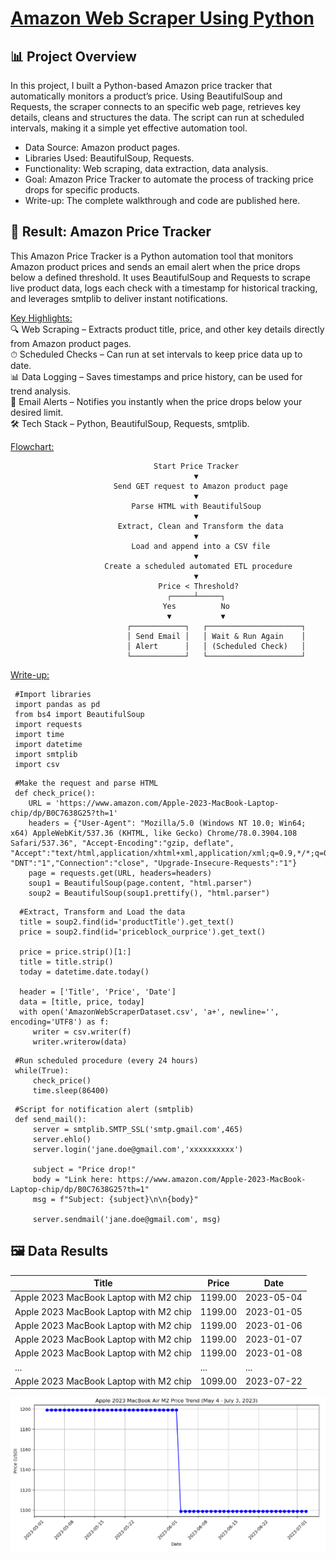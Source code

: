 # [Amazon Web Scraper Using Python](https://aljocastro.github.io/AmazonWebScrapper/)

## 📊 Project Overview
In this project, I built a Python-based Amazon price tracker that automatically monitors a product’s price. Using BeautifulSoup and Requests, the scraper connects to an specific web page, retrieves key details, cleans and structures the data. The script can run at scheduled intervals, making it a simple yet effective automation tool.

  * Data Source: Amazon product pages.
  * Libraries Used: BeautifulSoup, Requests.
  * Functionality: Web scraping, data extraction, data analysis.
  * Goal: Amazon Price Tracker to automate the process of tracking price drops for specific products.
  * Write-up: The complete walkthrough and code are published here.  
   
   
## 🚀 Result: Amazon Price Tracker
This Amazon Price Tracker is a Python automation tool that monitors Amazon product prices and sends an email alert when the price drops below a defined threshold.
It uses BeautifulSoup and Requests to scrape live product data, logs each check with a timestamp for historical tracking, and leverages smtplib to deliver instant notifications.

<ins>Key Highlights:</ins>  
  🔍 Web Scraping – Extracts product title, price, and other key details directly from Amazon product pages.  
  ⏱ Scheduled Checks – Can run at set intervals to keep price data up to date.  
  📊 Data Logging – Saves timestamps and price history, can be used for trend analysis.  
  📧 Email Alerts – Notifies you instantly when the price drops below your desired limit.  
  🛠 Tech Stack – Python, BeautifulSoup, Requests, smtplib.

<ins>Flowchart:</ins>             
                                                                      
                                    Start Price Tracker
                                             ▼
                           Send GET request to Amazon product page
                                             ▼
                               Parse HTML with BeautifulSoup 
                                             ▼
                            Extract, Clean and Transform the data 
                                             ▼
                               Load and append into a CSV file 
                                             ▼
                         Create a scheduled automated ETL procedure
                                             ▼
                                     Price < Threshold?
                                       ┌─────┴─────┐
                                      Yes          No
                                       ▼           ▼
                              ┌────────────┐   ┌─────────────────────┐
                              │ Send Email │   │ Wait & Run Again    │
                              │ Alert      │   │ (Scheduled Check)   │
                              └────────────┘   └─────────────────────┘


<ins>Write-up:</ins>  
```
 #Import libraries
 import pandas as pd  
 from bs4 import BeautifulSoup  
 import requests  
 import time  
 import datetime  
 import smtplib  
 import csv
```
```
 #Make the request and parse HTML
 def check_price():  
    URL = 'https://www.amazon.com/Apple-2023-MacBook-Laptop-chip/dp/B0C7638G25?th=1'  
    headers = {"User-Agent": "Mozilla/5.0 (Windows NT 10.0; Win64; x64) AppleWebKit/537.36 (KHTML, like Gecko) Chrome/78.0.3904.108 Safari/537.36", "Accept-Encoding":"gzip, deflate", "Accept":"text/html,application/xhtml+xml,application/xml;q=0.9,*/*;q=0.8", "DNT":"1","Connection":"close", "Upgrade-Insecure-Requests":"1"} 
    page = requests.get(URL, headers=headers)  
    soup1 = BeautifulSoup(page.content, "html.parser")  
    soup2 = BeautifulSoup(soup1.prettify(), "html.parser")  
```
```
  #Extract, Transform and Load the data  
  title = soup2.find(id='productTitle').get_text()  
  price = soup2.find(id='priceblock_ourprice').get_text()

  price = price.strip()[1:]
  title = title.strip()  
  today = datetime.date.today()

  header = ['Title', 'Price', 'Date']  
  data = [title, price, today]
  with open('AmazonWebScraperDataset.csv', 'a+', newline='', encoding='UTF8') as f:  
     writer = csv.writer(f)  
     writer.writerow(data)
``` 
```
 #Run scheduled procedure (every 24 hours)
 while(True):
     check_price()
     time.sleep(86400)
``` 
```
 #Script for notification alert (smtplib)
 def send_mail():
     server = smtplib.SMTP_SSL('smtp.gmail.com',465)
     server.ehlo()
     server.login('jane.doe@gmail.com','xxxxxxxxxx')

     subject = "Price drop!"
     body = "Link here: https://www.amazon.com/Apple-2023-MacBook-Laptop-chip/dp/B0C7638G25?th=1"
     msg = f"Subject: {subject}\n\n{body}"

     server.sendmail('jane.doe@gmail.com', msg)
```

## 🖼️ Data Results
| Title                                  | Price   | Date       |
| -------------------------------------- | ------- | ---------- |
| Apple 2023 MacBook Laptop with M2 chip | 1199.00 | 2023-05-04 |
| Apple 2023 MacBook Laptop with M2 chip | 1199.00 | 2023-01-05 |
| Apple 2023 MacBook Laptop with M2 chip | 1199.00 | 2023-01-06 |
| Apple 2023 MacBook Laptop with M2 chip | 1199.00 | 2023-01-07 |
| Apple 2023 MacBook Laptop with M2 chip | 1199.00 | 2023-01-08 |
| ...                                    | ...     | ...        |
| Apple 2023 MacBook Laptop with M2 chip | 1099.00 | 2023-07-22 |

![Alt text](MAC2023.png)


